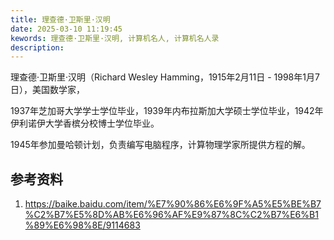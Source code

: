 ```yaml
---
title: 理查德·卫斯里·汉明
date: 2025-03-10 11:19:45
kewords: 理查德·卫斯里·汉明, 计算机名人, 计算机名人录
description: 
---
```


理查德·卫斯里·汉明（Richard Wesley Hamming，1915年2月11日 - 1998年1月7日），美国数学家，

1937年芝加哥大学学士学位毕业，1939年内布拉斯加大学硕士学位毕业，1942年伊利诺伊大学香槟分校博士学位毕业。

1945年参加曼哈顿计划，负责编写电脑程序，计算物理学家所提供方程的解。

## 参考资料
1. https://baike.baidu.com/item/%E7%90%86%E6%9F%A5%E5%BE%B7%C2%B7%E5%8D%AB%E6%96%AF%E9%87%8C%C2%B7%E6%B1%89%E6%98%8E/9114683